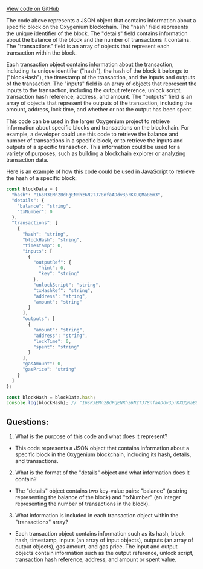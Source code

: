 [View code on GitHub](https://github.com/oxygenium/oxygenium-web3/packages/web3/src/fixtures/address.json)

The code above represents a JSON object that contains information about a specific block on the Oxygenium blockchain. The "hash" field represents the unique identifier of the block. The "details" field contains information about the balance of the block and the number of transactions it contains. The "transactions" field is an array of objects that represent each transaction within the block.

Each transaction object contains information about the transaction, including its unique identifier ("hash"), the hash of the block it belongs to ("blockHash"), the timestamp of the transaction, and the inputs and outputs of the transaction. The "inputs" field is an array of objects that represent the inputs to the transaction, including the output reference, unlock script, transaction hash reference, address, and amount. The "outputs" field is an array of objects that represent the outputs of the transaction, including the amount, address, lock time, and whether or not the output has been spent.

This code can be used in the larger Oxygenium project to retrieve information about specific blocks and transactions on the blockchain. For example, a developer could use this code to retrieve the balance and number of transactions in a specific block, or to retrieve the inputs and outputs of a specific transaction. This information could be used for a variety of purposes, such as building a blockchain explorer or analyzing transaction data. 

Here is an example of how this code could be used in JavaScript to retrieve the hash of a specific block:

```javascript
const blockData = {
  "hash": "16sR3EMn2BdFgENRhz6N2TJ78nfaADdv3prKXUQMaB6m3",
  "details": {
    "balance": "string",
    "txNumber": 0
  },
  "transactions": [
    {
      "hash": "string",
      "blockHash": "string",
      "timestamp": 0,
      "inputs": [
        {
          "outputRef": {
            "hint": 0,
            "key": "string"
          },
          "unlockScript": "string",
          "txHashRef": "string",
          "address": "string",
          "amount": "string"
        }
      ],
      "outputs": [
        {
          "amount": "string",
          "address": "string",
          "lockTime": 0,
          "spent": "string"
        }
      ],
      "gasAmount": 0,
      "gasPrice": "string"
    }
  ]
};

const blockHash = blockData.hash;
console.log(blockHash); // "16sR3EMn2BdFgENRhz6N2TJ78nfaADdv3prKXUQMaB6m3"
```
## Questions: 
 1. What is the purpose of this code and what does it represent?
- This code represents a JSON object that contains information about a specific block in the Oxygenium blockchain, including its hash, details, and transactions.

2. What is the format of the "details" object and what information does it contain?
- The "details" object contains two key-value pairs: "balance" (a string representing the balance of the block) and "txNumber" (an integer representing the number of transactions in the block).

3. What information is included in each transaction object within the "transactions" array?
- Each transaction object contains information such as its hash, block hash, timestamp, inputs (an array of input objects), outputs (an array of output objects), gas amount, and gas price. The input and output objects contain information such as the output reference, unlock script, transaction hash reference, address, and amount or spent value.